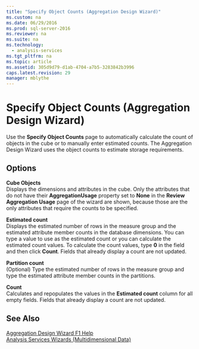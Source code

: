 ```yaml
---
title: "Specify Object Counts (Aggregation Design Wizard)"
ms.custom: na
ms.date: 06/29/2016
ms.prod: sql-server-2016
ms.reviewer: na
ms.suite: na
ms.technology: 
  - analysis-services
ms.tgt_pltfrm: na
ms.topic: article
ms.assetid: 305d9d79-d1ab-4704-a7b5-3283842b3996
caps.latest.revision: 29
manager: mblythe
---
```

# Specify Object Counts (Aggregation Design Wizard)
Use the **Specify Object Counts** page to automatically calculate the count of objects in the cube or to manually enter estimated counts. The Aggregation Design Wizard uses the object counts to estimate storage requirements.  
  
## Options  
 **Cube Objects**  
 Displays the dimensions and attributes in the cube. Only the attributes that do not have their **AggregationUsage** property set to **None** in the **Review Aggregation Usage** page of the wizard are shown, because those are the only attributes that require the counts to be specified.  
  
 **Estimated count**  
 Displays the estimated number of rows in the measure group and the estimated attribute member counts in the database dimensions. You can type a value to use as the estimated count or you can calculate the estimated count values. To calculate the count values, type **0** in the field and then click **Count**. Fields that already display a count are not updated.  
  
 **Partition count**  
 (Optional) Type the estimated number of rows in the measure group and type the estimated attribute member counts in the partitions.  
  
 **Count**  
 Calculates and repopulates the values in the **Estimated count** column for all empty fields. Fields that already display a count are not updated.  
  
## See Also  
 [Aggregation Design Wizard F1 Help](../../Topics/TopicNameNotContainA/Aggregation-Design-Wizard-F1-Help.md)   
 [Analysis Services Wizards (Multidimensional Data)](../../Topics/TopicNameNotContainA/Analysis-Services-Wizards--Multidimensional-Data-.md)